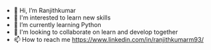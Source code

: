 - 👋 Hi, I’m Ranjithkumar
- 👀 I'm interested to learn new skills
- 🌱 I’m currently learning Python
- 💞️ I'm looking to collaborate on learn and develop together
- 📫 How to reach me https://www.linkedin.com/in/ranjithkumarm93/
